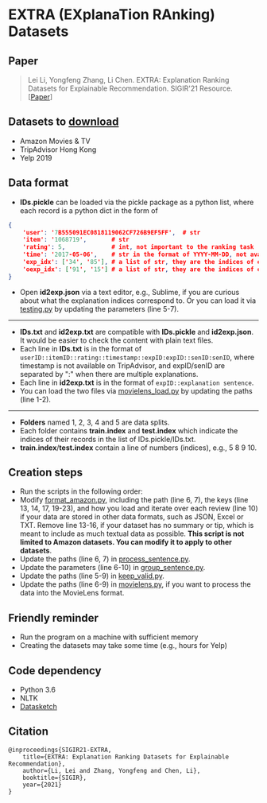 # EXTRA (EXplanaTion RAnking) Datasets

## Paper
> Lei Li, Yongfeng Zhang, Li Chen. EXTRA: Explanation Ranking Datasets for Explainable Recommendation. SIGIR'21 Resource. \[[Paper](https://arxiv.org/abs/2102.10315)\]

## Datasets to [download](https://drive.google.com/drive/folders/1Kb4pOCUja1EgDlhP-YQI8AxofHBkioT5?usp=sharing)
- Amazon Movies & TV
- TripAdvisor Hong Kong
- Yelp 2019

## Data format

- **IDs.pickle** can be loaded via the pickle package as a python list, where each record is a python dict in the form of

```json
{
	'user': '7B555091EC0818119062CF726B9EF5FF',  # str
	'item': '1068719',       # str
	'rating': 5,             # int, not important to the ranking task
	'time': '2017-05-06',    # str in the format of YYYY-MM-DD, not available on TripAdvisor
	'exp_idx': ['34', '85'], # a list of str, they are the indices of explanations after sentence grouping via LSH
	'oexp_idx': ['91', '15'] # a list of str, they are the indices of original sentences, corresponding to senID in the following
}  
```

- Open **id2exp.json** via a text editor, e.g., Sublime, if you are curious about what the explanation indices correspond to. Or you can load it via [testing.py](testing.py) by updating the parameters (line 5-7).

---
- **IDs.txt** and **id2exp.txt** are compatible with **IDs.pickle** and **id2exp.json**. It would be easier to check the content with plain text files.
- Each line in **IDs.txt** is in the format of ```userID::itemID::rating::timestamp::expID:expID::senID:senID```, where timestamp is not available on TripAdvisor, and expID/senID are separated by ":" when there are multiple explanations.
- Each line in **id2exp.txt** is in the format of ```expID::explanation sentence```.
- You can load the two files via [movielens_load.py](movielens_load.py) by updating the paths (line 1-2).
---
- **Folders** named 1, 2, 3, 4 and 5 are data splits.
- Each folder contains **train.index** and **test.index** which indicate the indices of their records in the list of IDs.pickle/IDs.txt.
- **train.index**/**test.index** contain a line of numbers (indices), e.g., 5 8 9 10.

## Creation steps
- Run the scripts in the following order:
- Modify [format_amazon.py](format_amazon.py), including the path (line 6, 7), the keys (line 13, 14, 17, 19-23), and how you load and iterate over each review (line 10) if your data are stored in other data formats, such as JSON, Excel or TXT. Remove line 13-16, if your dataset has no summary or tip, which is meant to include as much textual data as possible. **This script is not limited to Amazon datasets. You can modify it to apply to other datasets**.
- Update the paths (line 6, 7) in [process_sentence.py](process_sentence.py).
- Update the parameters (line 6-10) in [group_sentence.py](group_sentence.py).
- Update the paths (line 5-9) in [keep_valid.py](keep_valid.py).
- Update the paths (line 6-9) in [movielens.py](movielens.py), if you want to process the data into the MovieLens format.

## Friendly reminder
- Run the program on a machine with sufficient memory
- Creating the datasets may take some time (e.g., hours for Yelp)

## Code dependency
- Python 3.6
- NLTK
- [Datasketch](http://ekzhu.com/datasketch/lsh.html)

## Citation
```
@inproceedings{SIGIR21-EXTRA,
	title={EXTRA: Explanation Ranking Datasets for Explainable Recommendation},
	author={Li, Lei and Zhang, Yongfeng and Chen, Li},
	booktitle={SIGIR},
	year={2021}
}
```

